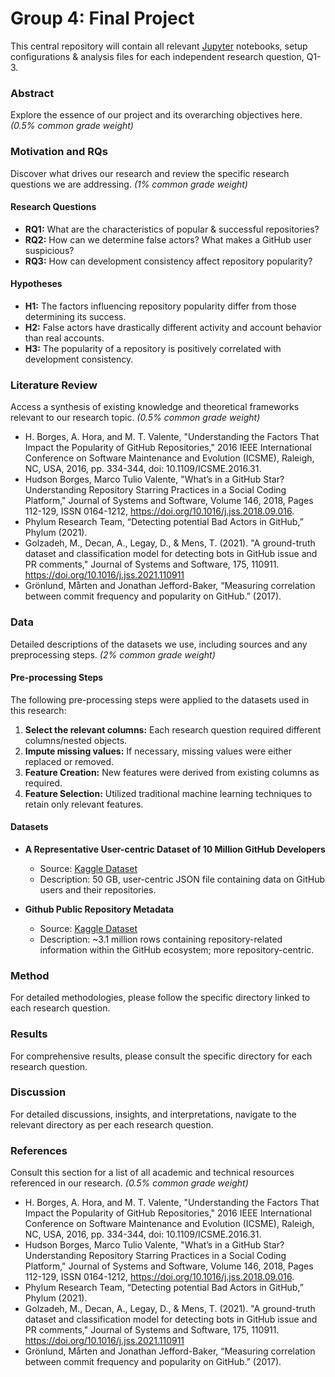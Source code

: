 # Group 4: Final Project

This central repository will contain all relevant [Jupyter](https://jupyter.org/) notebooks, setup configurations & analysis files for each independent research question, Q1-3.

### Abstract
Explore the essence of our project and its overarching objectives here. *(0.5% common grade weight)*

### Motivation and RQs
Discover what drives our research and review the specific research questions we are addressing. *(1% common grade weight)*

#### Research Questions
- **RQ1:** What are the characteristics of popular & successful repositories?
- **RQ2:** How can we determine false actors? What makes a GitHub user suspicious?
- **RQ3:** How can development consistency affect repository popularity?

#### Hypotheses
- **H1:** The factors influencing repository popularity differ from those determining its success.
- **H2:** False actors have drastically different activity and account behavior than real accounts.
- **H3:** The popularity of a repository is positively correlated with development consistency.

### Literature Review
Access a synthesis of existing knowledge and theoretical frameworks relevant to our research topic. *(0.5% common grade weight)*

- H. Borges, A. Hora, and M. T. Valente, "Understanding the Factors That Impact the Popularity of GitHub Repositories," 2016 IEEE International Conference on Software Maintenance and Evolution (ICSME), Raleigh, NC, USA, 2016, pp. 334-344, doi: 10.1109/ICSME.2016.31.
- Hudson Borges, Marco Tulio Valente, "What’s in a GitHub Star? Understanding Repository Starring Practices in a Social Coding Platform," Journal of Systems and Software, Volume 146, 2018, Pages 112-129, ISSN 0164-1212, https://doi.org/10.1016/j.jss.2018.09.016.
- Phylum Research Team, “Detecting potential Bad Actors in GitHub,” Phylum (2021).
- Golzadeh, M., Decan, A., Legay, D., & Mens, T. (2021). "A ground-truth dataset and classification model for detecting bots in GitHub issue and PR comments," Journal of Systems and Software, 175, 110911. https://doi.org/10.1016/j.jss.2021.110911
- Grönlund, Mårten and Jonathan Jefford-Baker, “Measuring correlation between commit frequency and popularity on GitHub.” (2017).

### Data
Detailed descriptions of the datasets we use, including sources and any preprocessing steps. *(2% common grade weight)*

#### Pre-processing Steps
The following pre-processing steps were applied to the datasets used in this research:

1. **Select the relevant columns:** Each research question required different columns/nested objects.
2. **Impute missing values:** If necessary, missing values were either replaced or removed.
3. **Feature Creation:** New features were derived from existing columns as required.
4. **Feature Selection:** Utilized traditional machine learning techniques to retain only relevant features.

#### Datasets
- **A Representative User-centric Dataset of 10 Million GitHub Developers**
  - Source: [Kaggle Dataset](https://www.kaggle.com/datasets/johntukey/github-dataset)
  - Description: 50 GB, user-centric JSON file containing data on GitHub users and their repositories.
  
- **Github Public Repository Metadata**
  - Source: [Kaggle Dataset](https://www.kaggle.com/datasets/pelmers/github-repository-metadata-with-5-stars)
  - Description: ~3.1 million rows containing repository-related information within the GitHub ecosystem; more repository-centric.

### Method
For detailed methodologies, please follow the specific directory linked to each research question.

### Results
For comprehensive results, please consult the specific directory for each research question.

### Discussion
For detailed discussions, insights, and interpretations, navigate to the relevant directory as per each research question.

### References
Consult this section for a list of all academic and technical resources referenced in our research. *(0.5% common grade weight)*

- H. Borges, A. Hora, and M. T. Valente, "Understanding the Factors That Impact the Popularity of GitHub Repositories," 2016 IEEE International Conference on Software Maintenance and Evolution (ICSME), Raleigh, NC, USA, 2016, pp. 334-344, doi: 10.1109/ICSME.2016.31.
- Hudson Borges, Marco Tulio Valente, "What’s in a GitHub Star? Understanding Repository Starring Practices in a Social Coding Platform," Journal of Systems and Software, Volume 146, 2018, Pages 112-129, ISSN 0164-1212, https://doi.org/10.1016/j.jss.2018.09.016.
- Phylum Research Team, “Detecting potential Bad Actors in GitHub,” Phylum (2021).
- Golzadeh, M., Decan, A., Legay, D., & Mens, T. (2021). "A ground-truth dataset and classification model for detecting bots in GitHub issue and PR comments," Journal of Systems and Software, 175, 110911. https://doi.org/10.1016/j.jss.2021.110911
- Grönlund, Mårten and Jonathan Jefford-Baker, “Measuring correlation between commit frequency and popularity on GitHub.” (2017).
